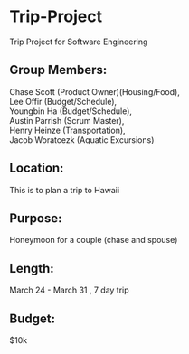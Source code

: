 # Trip-Project
Trip Project for Software Engineering

## Group Members: 
Chase Scott (Product Owner)(Housing/Food), </br>
Lee Offir (Budget/Schedule), </br>
Youngbin Ha (Budget/Schedule), </br>
Austin Parrish (Scrum Master), </br>
Henry Heinze (Transportation), </br>
Jacob Woratcezk (Aquatic Excursions) </br>


## Location: 
This is to plan a trip to Hawaii </br>
## Purpose: 
Honeymoon for a couple (chase and spouse)</br>
## Length: 
March 24 - March 31 , 7 day trip </br>

## Budget: 
$10k 



